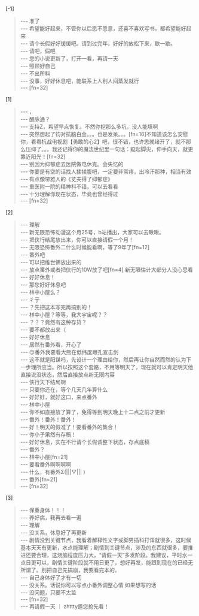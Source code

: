 
[-1] 
>--- 准了<br>
>--- 希望能好起来，不管你以后愿不愿意，还喜不喜欢写书，都希望能好起来<br>
>--- 请个长假好好缓缓吧。请到过完年，好好的放松下来，歇一歇。<br>
>--- 请吧，假吧<br>
>--- 您的小说更新了，打开一看，再请一天<br>
>--- 照顾好自己<br>
>--- 不出所料<br>
>--- 没事，好好休息吧，能联系上人别人间蒸发就行<br>
>--- [fn=32]<br>

[1] 
>--- ，<br>
>--- 醒脉通？<br>
>--- 支持Z，希望早点恢复。不然你挖那么多坑，没人能填啊<br>
>--- 突然想起了钧对抗脑白金。。。也是发呆。。。[fn=16]不知道该怎么安慰你，看看抗战电视剧【勇敢的心2】吧，很不错，也许思就绪开了，就不那么压抑了。。。我还记得你的魔法世纪里一句话：踮起脚尖，伸手向天，就更靠近阳光！[fn=32]<br>
>--- 别因为抑郁症去医院做电休克。会失忆的<br>
>--- 你要是有空的话找人揉揉腹吧，一定要非常疼，出冷汗那种，相当有效<br>
>--- 有点像堺雅人的《丈夫得了抑郁症》<br>
>--- 重医附一院的精神科不错，可以去看看<br>
>--- 十分理解你现在状态，毕竟也曾经得过<br>
>--- [fn=32]<br>

[2] 
>--- 理解<br>
>--- 新无限恐怖动漫这个月25号，b站播出，大家可以去瞅瞅。<br>
>--- 把侠行结尾放出来，你可以直接请假一个月！<br>
>--- 无限恐怖番外二什么时候能看啊，等了9年了[fn=12]<br>
>--- 番外吧<br>
>--- 可以把维世佛放出来的<br>
>--- 放点番外或者把侠行的10W放了吧[fn=4] 新无限估计大部分人没心思看<br>
>--- 好好休息！<br>
>--- 那您好好休息吧<br>
>--- 林中小屋么？<br>
>--- 彳亍<br>
>--- ？先把这本写完再搞别的！<br>
>--- 林中小屋？等等，我大宇宙呢？？<br>
>--- ？？？竟然有这种存货？<br>
>--- 要不都放出来（<br>
>--- 好好休息<br>
>--- 居然有番外看，开心了<br>
>--- 😏番外我要看大熊在低纬度跟孔宣击剑<br>
>--- 这不就是阳谋吗，先设计一个理由给你，然后再让你自然而然的认为下一步理所应当。所以按照这个套路，不用等明天了，现在就可以肯定明天他直接说没状态，然后直接放点新无限内容<br>
>--- 侠行天下结局啊<br>
>--- 只要你还在，等个几天几年算什么<br>
>--- 好好好，就好这口，来点番外<br>
>--- 林中小屋<br>
>--- 你不如直接放了算了，免得等到明天晚上十二点之前才更新<br>
>--- 番外！番外！番外！<br>
>--- 好！明天的假准了！要看番外的集合！<br>
>--- 你小子果然有存稿！<br>
>--- 好好休息，实在不行请个长假调整下状态，存点底稿<br>
>--- 番外？<br>
>--- 林中小屋[fn=21]<br>
>--- 要看番外啊啊啊啊<br>
>--- 什么，有番外Σ(|||▽||| )<br>
>--- 番外[fn=21]<br>
>--- [fn=32]<br>

[3] 
>--- 保重身体！！！<br>
>--- 养好病，我再去看一遍<br>
>--- 理解<br>
>--- 没关系，休息好了再更新<br>
>--- 剧情没到关键节点，我看着解释性文字或脚男插科打诨就很多，这时候基本天天有更新，水点能理解；剧情到关键节点，涉及的东西就很多，要推进还要合理，这烧脑程度压力大，“请假一天”多发阶段。我建议，平时水一点日更可以，剧情关键阶段就不用日更了，想好再发，能跟到现在的已经无所谓了。别把自己先搞崩，我要看完本的。<br>
>--- 自己身体好了才有一切<br>
>--- 没关系。话说你可以写点小番外调整心情 如果想写的话<br>
>--- 没问题，只要不太监<br>
>--- [fn=32]<br>
>--- 再请假一天 ｜ zhttty邀您抢先看！<br>
